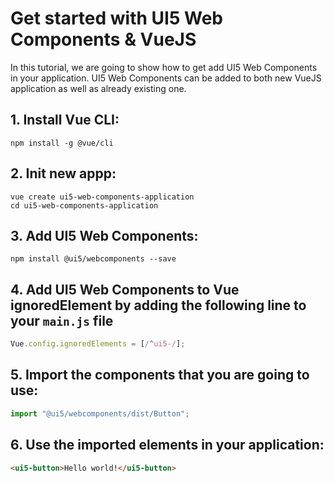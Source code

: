 # Get started with UI5 Web Components & VueJS

In this tutorial, we are going to show how to get add UI5 Web Components in your application. UI5 Web Components can be added to both new VueJS application as well as already existing one.

## 1. Install Vue CLI:
```
npm install -g @vue/cli
```

## 2. Init new appp:
```
vue create ui5-web-components-application
cd ui5-web-components-application
```

## 3. Add UI5 Web Components:
```
npm install @ui5/webcomponents --save
```

## 4. Add UI5 Web Components to Vue ignoredElement by adding the following line to your ```main.js``` file

```js
Vue.config.ignoredElements = [/^ui5-/];
```

## 5. Import the components that you are going to use:
```js
import "@ui5/webcomponents/dist/Button";
```

## 6. Use the imported elements in your application:
```html
<ui5-button>Hello world!</ui5-button>
```